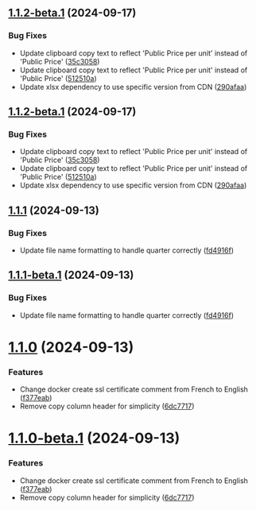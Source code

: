 ## [1.1.2-beta.1](https://github.com/mguyard/fortinet-pricelist-web/compare/v1.1.1...v1.1.2-beta.1) (2024-09-17)


### Bug Fixes

* Update clipboard copy text to reflect 'Public Price per unit' instead of 'Public Price' ([35c3058](https://github.com/mguyard/fortinet-pricelist-web/commit/35c3058dca0baa688ffbb0566b4dd9ae29836e40))
* Update clipboard copy text to reflect 'Public Price per unit' instead of 'Public Price' ([512510a](https://github.com/mguyard/fortinet-pricelist-web/commit/512510a5d4b510afb9babf9d66acbea2212cb88e))
* Update xlsx dependency to use specific version from CDN ([290afaa](https://github.com/mguyard/fortinet-pricelist-web/commit/290afaa6ef540830aac6b3aa67c134dcbda8abb6))

## [1.1.2-beta.1](https://github.com/mguyard/fortinet-pricelist-web/compare/v1.1.1-beta.1...v1.1.1-beta.2) (2024-09-17)


### Bug Fixes

* Update clipboard copy text to reflect 'Public Price per unit' instead of 'Public Price' ([35c3058](https://github.com/mguyard/fortinet-pricelist-web/commit/35c3058dca0baa688ffbb0566b4dd9ae29836e40))
* Update clipboard copy text to reflect 'Public Price per unit' instead of 'Public Price' ([512510a](https://github.com/mguyard/fortinet-pricelist-web/commit/512510a5d4b510afb9babf9d66acbea2212cb88e))
* Update xlsx dependency to use specific version from CDN ([290afaa](https://github.com/mguyard/fortinet-pricelist-web/commit/290afaa6ef540830aac6b3aa67c134dcbda8abb6))

## [1.1.1](https://github.com/mguyard/fortinet-pricelist-web/compare/v1.1.0...v1.1.1) (2024-09-13)


### Bug Fixes

* Update file name formatting to handle quarter correctly ([fd4916f](https://github.com/mguyard/fortinet-pricelist-web/commit/fd4916f7db95e8f01d3826f0a1815bde770fdd45))

## [1.1.1-beta.1](https://github.com/mguyard/fortinet-pricelist-web/compare/v1.1.0...v1.1.1-beta.1) (2024-09-13)


### Bug Fixes

* Update file name formatting to handle quarter correctly ([fd4916f](https://github.com/mguyard/fortinet-pricelist-web/commit/fd4916f7db95e8f01d3826f0a1815bde770fdd45))

# [1.1.0](https://github.com/mguyard/fortinet-pricelist-web/compare/v1.0.8...v1.1.0) (2024-09-13)


### Features

* Change docker create ssl certificate comment from French to English ([f377eab](https://github.com/mguyard/fortinet-pricelist-web/commit/f377eab11769e78e41305f5158b43ccf8fd77130))
* Remove copy column header for simplicity ([6dc7717](https://github.com/mguyard/fortinet-pricelist-web/commit/6dc771734af14e10f03b388badcb6f1a27ae4d91))

# [1.1.0-beta.1](https://github.com/mguyard/fortinet-pricelist-web/compare/v1.0.8...v1.1.0-beta.1) (2024-09-13)


### Features

* Change docker create ssl certificate comment from French to English ([f377eab](https://github.com/mguyard/fortinet-pricelist-web/commit/f377eab11769e78e41305f5158b43ccf8fd77130))
* Remove copy column header for simplicity ([6dc7717](https://github.com/mguyard/fortinet-pricelist-web/commit/6dc771734af14e10f03b388badcb6f1a27ae4d91))

